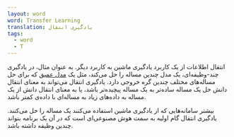 ```yaml
---
layout: word
word: Transfer Learning
translation: یادگیری انتقال
tags:
  - word
  - T
---
```

انتقال اطلاعات از یک کاربرد یادگیری ماشین به کاربرد دیگر. به عنوان مثال، در یادگیری چند-وظیفه‌ای، یک مدل چندین مساله را حل می‌کند، مثل یک [مدل عمیق](/D/deep_model) که برای حل مساله‌های مختلف چندین گره خروجی دارد. یادگیری انتقال می‌تواند به معنای انتقال دانش حل یک مساله ساده‌تر به یک مساله پیچیده‌تر باشد، یا به معنای انتقال دانش از یک مساله به داده‌های زیاد به مساله‌ای با داده‌ی کمتر باشد.

بیشتر سامانه‌هایی که از یادگیری ماشین استفاده می‌کنند یک مساله را حل می‌کنند. یادگیری انتقال گام اولیه به سمت هوش مصنوعی‌ای است که در آن یک برنامه بتواند چندین وظیفه داشته باشد.